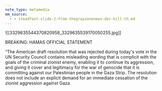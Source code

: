 ```yaml
---
note_type: metamedia
mm_source:
  - - steadfast-slide-2-from-thegrayzonenews-doc-kill-th.md
---
```


![[3329635544370820958_3329635539170050255.jpg]]

BREAKING: HAMAS OFFICIAL STATEMENT

“The American draft resolution that was
rejected during today's vote in the UN Security
Council contains misleading wording that is
complicit with the goals of the criminal zionist
enemy, enabling it to continue its aggression,
and giving it cover and legitimacy for the war of
genocide that it is committing against our
Palestinian people in the Gaza Strip. The
resolution does not include an explicit demand
for an immediate cessation of the zionist
aggression against Gaza.


